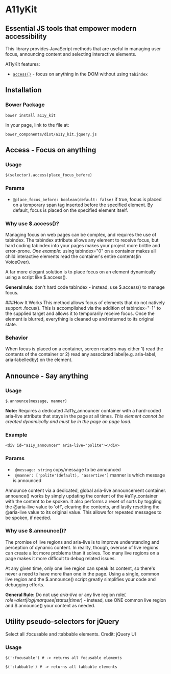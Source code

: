 # A11yKit

## Essential JS tools that empower modern accessibility
This library provides JavaScript methods that are useful in managing user focus, announcing content and selecting interactive elements.

A11yKit features:
- [`access()`](#access) - focus on anything in the DOM without using `tabindex`



## Installation

### Bower Package

```
bower install a11y_kit
```

In your page, link to the file at:

```
bower_components/dist/a11y_kit.jquery.js
```

<a id="access"></a>
## Access - Focus on anything
### Usage
```
$(selector).access(place_focus_before)
```

### Params
- ```@place_focus_before: boolean(default: false)```  if true, focus is placed on a temporary span tag inserted before the specified element. By default, focus is placed on the specified element itself.

### Why use $.access()?
Managing focus on web pages can be complex, and requires the use of tabindex. The tabindex attribute allows any element to receive focus, but hard coding tabindex into your pages makes your project more brittle and error-prone. _One example:_ using tabindex="0" on a container makes all child interactive elements read the container's entire contents(in VoiceOver). 

A far more elegant solution is to place focus on an element dynamically using a script like $.access().

__General rule:__ don't hard code tabindex - instead, use $.access() to manage focus.

###How It Works
This method allows focus of elements that do not natively support .focus().  This is accomplished via the addition of tabindex="-1" to the supplied target and allows it to temporarily receive focus. Once the element is blurred, everything is cleaned up and returned to its original state.

### Behavior
When focus is placed on a container, screen readers may either 1) read the contents of the container or 2) read any associated label(e.g. aria-label, aria-labelledby) on the element.

## Announce - Say anything

### Usage
```
$.announce(message, manner)
```

__Note:__ Requires a dedicated #a11y_announcer container with a hard-coded aria-live attribute that stays in the page at all times. _This element cannot be created dynamically and must be in the page on page load._

### Example
```
<div id="a11y_announcer" aria-live="polite"></div>
```

### Params
- ``` @message: string``` copy/message to be announced
- ``` @manner: ['polite'(default), 'assertive']``` manner is which message is announced


Announce content via a dedicated, global aria-live announcement container. announce() works by simply updating the content of the #a11y_container with the content to be spoken. It also performs a reset of sorts by toggling the @aria-live value to 'off', clearing the contents, and lastly resetting the @aria-live value to its original value. This allows for repeated messages to be spoken, if needed.


### Why use $.announce()?
The promise of live regions and aria-live is to improve understanding and perception of dynamic content. In reality, though, overuse of live regions can create a lot more problems than it solves. Too many live regions on a page makes it more difficult to debug related issues. 

At any given time, only one live region can speak its content, so there's never a need to have more than one in the page. Using a single, common live region and the $.announce() script greatly simplifies your code and debugging efforts.

__General Rule:__ Do not use _aria-live_ or any live region role( _role=alert|log|marquee|status|timer_) - instead, use ONE common live region and $.announce() your content as needed.

## Utility pseudo-selectors for jQuery
Select all :focusable and :tabbable elements. Credit: jQuery UI

### Usage
```
$(':focusable') # -> returns all focusable elements

$(':tabbable') # -> returns all tabbable elements
```
